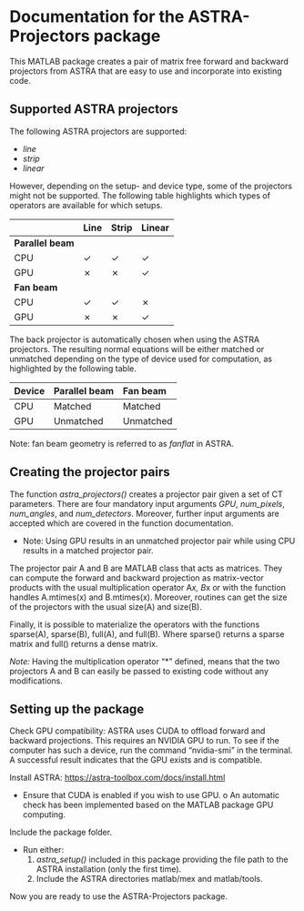 # Documentation for the ASTRA-Projectors package

This MATLAB package creates a pair of matrix free forward and backward
projectors from ASTRA that are easy to use and incorporate into existing code.

## Supported ASTRA projectors
The following ASTRA projectors are supported:
- _line_
- _strip_
- _linear_

However, depending on the setup- and device type, some of the projectors might not be supported. The following table highlights which types of operators are available for which setups.

|      | Line    | Strip   | Linear |
|:---- |:--------|:--------|:-------|
|    __Parallel beam__             ||
|CPU   | &check; | &check; | &check;|
|GPU   | &cross; | &cross; | &check;|
|    __Fan beam__                  ||
|CPU   | &check; | &check; | &cross;|
|GPU   | &cross; | &cross; | &check;|

The back projector is automatically chosen when using the ASTRA projectors. The resulting normal equations will be either matched or unmatched depending on the type of device used for computation, as highlighted by the following table.

| Device | Parallel beam | Fan beam  |
|:----------|:--------------|:----------|
| CPU | Matched       | Matched   |    
| GPU | Unmatched     | Unmatched |

Note: fan beam geometry is referred to as _fanflat_ in ASTRA.

## Creating the projector pairs
The function _astra_projectors()_ creates a projector pair given a set of CT parameters. There are four mandatory input arguments _GPU_, _num_pixels_, _num_angles_, and _num_detectors_. Moreover, further input arguments are accepted which are covered in the function documentation.
-	Note: Using GPU results in an unmatched projector pair while using CPU results in a matched projector pair.


The projector pair A and B are MATLAB class that acts as matrices. They can compute the forward and backward projection as matrix-vector products with the usual multiplication operator A*x, B*x or with the function handles A.mtimes(x) and B.mtimes(x). Moreover, routines can get the size of the projectors with the usual size(A) and size(B).

Finally, it is possible to materialize the operators with the functions sparse(A), sparse(B), full(A), and full(B). Where sparse() returns a sparse matrix and full() returns a dense matrix.

_Note:_ Having the multiplication operator “*” defined, means that the two projectors A and B can easily be passed to existing code without any modifications.

## Setting up the package
Check GPU compatibility:
ASTRA uses CUDA to offload forward and backward projections. This requires an NVIDIA GPU to run. To see if the computer has such a device, run the command “nvidia-smi” in the terminal.  A successful result indicates that the GPU exists and is compatible.

Install ASTRA: https://astra-toolbox.com/docs/install.html
-	Ensure that CUDA is enabled if you wish to use GPU.
o	An automatic check has been implemented based on the MATLAB package GPU computing.

Include the package folder.
-	Run either:
    1)	_astra_setup()_ included in this package providing the file path to the ASTRA installation (only the first time).
    2)	Include the ASTRA directories matlab/mex and matlab/tools.

Now you are ready to use the ASTRA-Projectors package.
